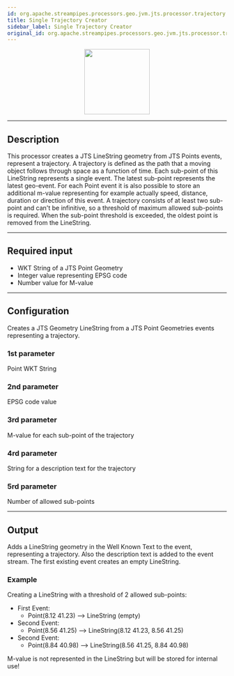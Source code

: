 ```yaml
---
id: org.apache.streampipes.processors.geo.jvm.jts.processor.trajectory
title: Single Trajectory Creator
sidebar_label: Single Trajectory Creator
original_id: org.apache.streampipes.processors.geo.jvm.jts.processor.trajectory
---
```


<!--
  ~ Licensed to the Apache Software Foundation (ASF) under one or more
  ~ contributor license agreements.  See the NOTICE file distributed with
  ~ this work for additional information regarding copyright ownership.
  ~ The ASF licenses this file to You under the Apache License, Version 2.0
  ~ (the "License"); you may not use this file except in compliance with
  ~ the License.  You may obtain a copy of the License at
  ~
  ~    http://www.apache.org/licenses/LICENSE-2.0
  ~
  ~ Unless required by applicable law or agreed to in writing, software
  ~ distributed under the License is distributed on an "AS IS" BASIS,
  ~ WITHOUT WARRANTIES OR CONDITIONS OF ANY KIND, either express or implied.
  ~ See the License for the specific language governing permissions and
  ~ limitations under the License.
  ~
  -->



<p align="center">
    <img src="/docs/img/pipeline-elements/org.apache.streampipes.processors.geo.jvm.jts.processor.trajectory/icon.png" width="150px;" class="pe-image-documentation"/>
</p>

***

## Description

This processor creates a JTS LineString geometry from  JTS Points events, represent a trajectory. A trajectory is defined  as the path that a moving object follows through space as a function of time. Each sub-point of this LineString represents a single event. The latest sub-point represents the latest geo-event. For each Point event it is also possible to store an additional m-value representing for example actually speed, distance, duration or direction of this event. A trajectory consists of at least two sub-point and can't be infinitive, so a threshold of maximum allowed sub-points is required. When the sub-point threshold is exceeded, the oldest point is removed from the LineString.
***

## Required input

*  WKT String of a JTS Point Geometry
*  Integer value representing EPSG code
*  Number value for M-value


***

## Configuration

Creates a JTS Geometry LineString from a JTS Point Geometries events representing a trajectory.


### 1st parameter
Point WKT String

### 2nd parameter
EPSG code value

### 3rd parameter
M-value for each sub-point of the trajectory

### 4rd parameter
String for a description text for the trajectory

### 5rd parameter
Number of allowed sub-points

***

## Output

Adds a LineString geometry in the Well Known Text to the event, representing a trajectory. Also the description text is added to the event stream. The first existing event creates an empty LineString.

### Example
Creating a LineString with a threshold of 2 allowed sub-points:

* First Event:
  * Point(8.12 41.23) --> LineString (empty)
* Second Event:
  * Point(8.56 41.25) --> LineString(8.12 41.23, 8.56 41.25)
* Second Event:
  * Point(8.84 40.98) --> LineString(8.56 41.25, 8.84 40.98)

M-value is not represented in the LineString but will be stored for internal use!
